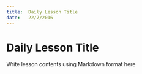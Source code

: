 ```yaml
---
title:  Daily Lesson Title
date:   22/7/2016
---
```


# Daily Lesson Title

Write lesson contents using Markdown format here